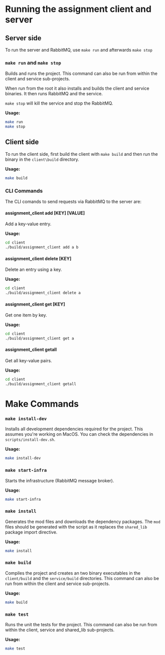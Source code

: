 # Running the assignment client and server

## Server side

To run the server and RabbitMQ, use `make run` and afterwards `make stop`

### `make run` and `make stop`

Builds and runs the project.
This command can also be run from within the client and service sub-projects.

When run from the root it also installs and builds the client and service binaries. It then runs RabbitMQ and the service.

`make stop` will kill the service and stop the RabbitMQ.

**Usage:**
```sh
make run
make stop
```

## Client side

To run the client side, first build the client with `make build` and then run the binary in the `client\build` directory.

**Usage:**
```sh
make build
```

### CLI Commands

The CLI comands to send requests via RabbitMQ to the server are:

#### assignment_client add [KEY] [VALUE]
Add a key-value entry.

**Usage:**
```sh
cd client
./build/assignment_client add a b
```

#### assignment_client delete [KEY]
Delete an entry using a key.

**Usage:**
```sh
cd client
./build/assignment_client delete a
```

#### assignment_client get [KEY]
Get one item by key.

**Usage:**
```sh
cd client
./build/assignment_client get a
```

#### assignment_client getall
Get all key-value pairs.

**Usage:**
```sh
cd client
./build/assignment_client getall
```


# Make Commands

### `make install-dev`
Installs all development dependencies required for the project. This assumes you're working on MacOS. You can check the dependencies in `scripts/install-dev.sh`.

**Usage:**
```sh
make install-dev
```

### `make start-infra`
Starts the infrastructure (RabbitMQ message broker).

**Usage:**
```sh
make start-infra
```

### `make install`
Generates the mod files and downloads the dependency packages. The `mod` files should be generated with the script as it replaces the `shared_lib` package import directive.

**Usage:**
```sh
make install
```

### `make build`
Compiles the project and creates an two binary executables in the `client/build` and the `service/build` directories.
This command can also be run from within the client and service sub-projects.

**Usage:**
```sh
make build
```

### `make test`
Runs the unit the tests for the project.
This command can also be run from within the client, service and shared_lib sub-projects.

**Usage:**
```sh
make test
```

